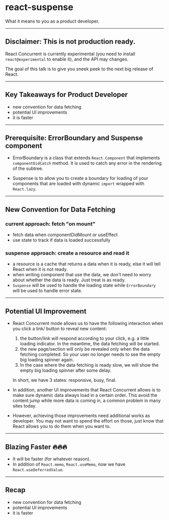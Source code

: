 # react-suspense

What it means to you as a product developer.

---

## Disclaimer: This is not production ready.

React Concurrent is currently experimental (you need to install `react@experimental` to enable it), and the API may changes.

The goal of this talk is to give you sneek peek to the next big release of React.

---

## Key Takeaways for Product Developer

- new convention for data fetching
- potential UI improvements
- it is faster

---

## Prerequisite: ErrorBoundary and Suspense component

- ErrorBoundary is a class that extends `React.Component` that implements `componentDidCatch` method. It is used to catch any error in the rendering of the subtree.

- Suspense is to allow you to create a boundary for loading of your components that are loaded with dynamic `import` wrapped with `React.lazy`.

---

## New Convention for Data Fetching

### current approach: fetch "on mount"

- fetch data when componentDidMount or useEffect
- use state to track if data is loaded successfully

### suspense approach: create a resource and read it

- a resource is a cache that returns a data when it is ready, else it will tell React when it is not ready.
- when writing component that use the data, we don't need to worry about whether the data is ready. Just treat is as ready.
- `Suspense` will be used to handle the loading state while `ErrorBoundary` will be used to handle error state.

---

## Potential UI Improvement

- React Concurrent mode allows us to have the following interaction when you click a link/ button to reveal new content:

  1. the button/link will respond according to your click, e.g. a little loading indicator. In the meantime, the data fetching will be started.
  1. the new page/section will only be revealed only when the data fetching completed. So your user no longer needs to see the empty big loading spinner again.
  1. In the case where the data fetching is ready slow, we will show the empty big loading spinner after some delay.

  In short, we have 3 states: responsive, busy, final.

- In addition, another UI improvements that React Concurrent allows is to make sure dynamic data always load in a certain order. This avoid the content jump while more data is coming in, a common problem in many sites today.

- However, achieving those improvements need additional works as developer. You may not want to spend the effort on those, just know that React allows you to do them when you want to.

---

## Blazing Faster 🔥🔥🔥

- It will be faster (for whatever reason).
- In addition of `React.memo`, `React.useMemo`, now we have `React.useDeferredValue`.

---

## Recap

- new convention for data fetching
- potential UI improvements
- it is faster
